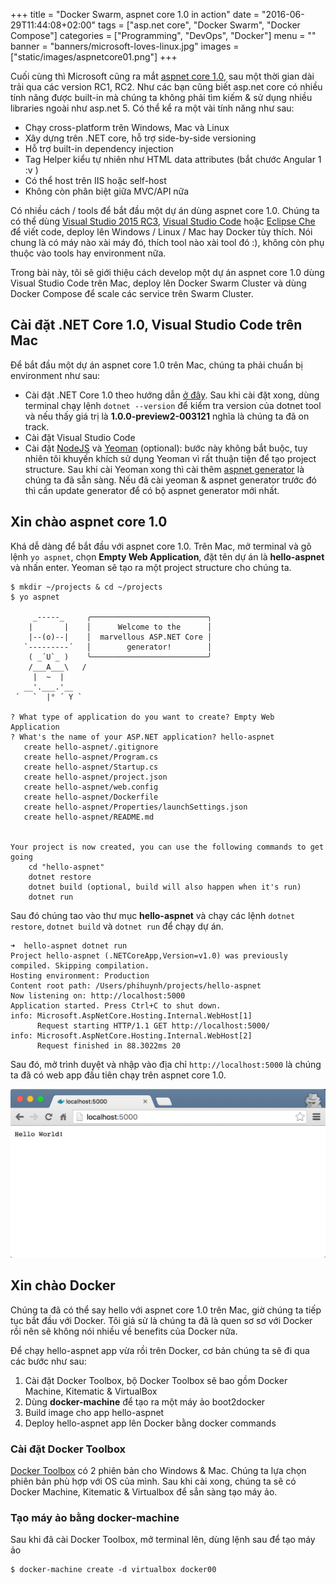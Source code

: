 +++
title = "Docker Swarm, aspnet core 1.0 in action"
date = "2016-06-29T11:44:08+02:00"
tags = ["asp.net core", "Docker Swarm", "Docker Compose"]
categories = ["Programming", "DevOps", "Docker"]
menu = ""
banner = "banners/microsoft-loves-linux.jpg"
images = ["static/images/aspnetcore01.png"]
+++

Cuối cùng thì Microsoft cũng ra mắt [aspnet core 1.0](https://blogs.msdn.microsoft.com/webdev/2016/06/27/announcing-asp-net-core-1-0/), sau một thời gian dài trải qua các version RC1, RC2. Như các bạn cũng biết asp.net core có nhiều tính năng được built-in mà chúng ta không phải tìm kiếm & sử dụng nhiều libraries ngoài như asp.net 5. Có thể kể ra một vài tính năng như sau:

- Chạy cross-platform trên Windows, Mac và Linux
- Xây dựng trên .NET core, hỗ trợ side-by-side versioning
- Hỗ trợ built-in dependency injection
- Tag Helper kiểu tự nhiên như HTML data attributes (bắt chước Angular 1 :v )
- Có thể host trên IIS hoặc self-host
- Không còn phân biệt giữa MVC/API nữa

Có nhiều cách / tools để bắt đầu một dự án dùng aspnet core 1.0. Chúng ta có thể dùng [Visual Studio 2015 RC3](https://www.visualstudio.com/downloads/visual-studio-prerelease-downloads#sec1), [Visual Studio Code](https://code.visualstudio.com/) hoặc [Eclipse Che](https://eclipse-che.readme.io/) để viết code, deploy lên Windows / Linux / Mac hay Docker tùy thích. Nói chung là có máy nào xài máy đó, thích tool nào xài tool đó :), không còn phụ thuộc vào tools hay environment nữa.

Trong bài này, tôi sẽ giới thiệu cách develop một dự án aspnet core 1.0 dùng Visual Studio Code trên Mac, deploy lên Docker Swarm Cluster và dùng Docker Compose để scale các service trên Swarm Cluster.

## Cài đặt .NET Core 1.0, Visual Studio Code trên Mac

Để bắt đầu một dự án aspnet core 1.0 trên Mac, chúng ta phải chuẩn bị environment như sau:

- Cài đặt .NET Core 1.0 theo hướng dẫn [ở đây](https://www.microsoft.com/net/core#macos). Sau khi cài đặt xong, dùng terminal chạy lệnh ```dotnet --version``` để kiểm tra version của dotnet tool và nếu thấy giá trị là **1.0.0-preview2-003121** nghĩa là chúng ta đã on track.
- Cài đặt Visual Studio Code
- Cài đặt [NodeJS](https://nodejs.org/en/) và [Yeoman](http://yeoman.io/) (optional): bước này không bắt buộc, tuy nhiên tôi khuyến khích sử dụng Yeoman vì rất thuận tiện để tạo project structure. Sau khi cài Yeoman xong thì cài thêm [aspnet generator](https://www.npmjs.com/package/generator-aspnet) là chúng ta đã sẵn sàng. Nếu đã cài yeoman & aspnet generator trước đó thì cần update generator để có bộ aspnet generator mới nhất.

## Xin chào aspnet core 1.0

Khá dễ dàng để bắt đầu với aspnet core 1.0. Trên Mac, mở terminal và gõ lệnh ```yo aspnet```, chọn **Empty Web Application**, đặt tên dự án là **hello-aspnet** và nhấn enter. Yeoman sẽ tạo ra một project structure cho chúng ta.

```
$ mkdir ~/projects & cd ~/projects
$ yo aspnet

     _-----_     ╭──────────────────────────╮
    |       |    │      Welcome to the      │
    |--(o)--|    │  marvellous ASP.NET Core │
   `---------´   │        generator!        │
    ( _´U`_ )    ╰──────────────────────────╯
    /___A___\   /
     |  ~  |     
   __'.___.'__   
 ´   `  |° ´ Y ` 

? What type of application do you want to create? Empty Web Application
? What's the name of your ASP.NET application? hello-aspnet
   create hello-aspnet/.gitignore
   create hello-aspnet/Program.cs
   create hello-aspnet/Startup.cs
   create hello-aspnet/project.json
   create hello-aspnet/web.config
   create hello-aspnet/Dockerfile
   create hello-aspnet/Properties/launchSettings.json
   create hello-aspnet/README.md


Your project is now created, you can use the following commands to get going
    cd "hello-aspnet"
    dotnet restore
    dotnet build (optional, build will also happen when it's run)
    dotnet run
```

Sau đó chúng tao vào thư mục **hello-aspnet** và chạy các lệnh ```dotnet restore```, ```dotnet build``` và ```dotnet run``` để chạy dự án.

```
➜  hello-aspnet dotnet run
Project hello-aspnet (.NETCoreApp,Version=v1.0) was previously compiled. Skipping compilation.
Hosting environment: Production
Content root path: /Users/phihuynh/projects/hello-aspnet
Now listening on: http://localhost:5000
Application started. Press Ctrl+C to shut down.
info: Microsoft.AspNetCore.Hosting.Internal.WebHost[1]
      Request starting HTTP/1.1 GET http://localhost:5000/  
info: Microsoft.AspNetCore.Hosting.Internal.WebHost[2]
      Request finished in 88.3022ms 20
```

Sau đó, mở trình duyệt và nhập vào địa chỉ ```http://localhost:5000``` là chúng ta đã có web app đầu tiên chạy trên aspnet core 1.0.

![say hello to aspnet core](/images/aspnetcore01.png)

## Xin chào Docker

Chúng ta đã có thể say hello với aspnet core 1.0 trên Mac, giờ chúng ta tiếp tục bắt đầu với Docker. Tôi giả sử là chúng ta đã là quen sơ sơ với Docker rồi nên sẽ không nói nhiều về benefits của Docker nữa.

Để chạy hello-aspnet app vừa rồi trên Docker, cơ bản chúng ta sẽ đi qua các bước như sau:

1. Cài đặt Docker Toolbox, bộ Docker Toolbox sẽ bao gồm Docker Machine, Kitematic & VirtualBox
2. Dùng **docker-machine** để tạo ra một máy ảo boot2docker
3. Build image cho app hello-aspnet
4. Deploy hello-aspnet app lên Docker bằng docker commands    

### Cài đặt Docker Toolbox

[Docker Toolbox](https://www.docker.com/products/docker-toolbox) có 2 phiên bản cho Windows & Mac. Chúng ta lựa chọn phiên bản phù hợp với OS của mình. Sau khi cài xong, chúng ta sẽ có Docker Machine, Kitematic & Virtualbox để sẳn sàng tạo máy ảo.

### Tạo máy ảo bằng docker-machine

Sau khi đã cài Docker Toolbox, mở terminal lên, dùng lệnh sau để tạo máy ảo

```
$ docker-machine create -d virtualbox docker00 
```